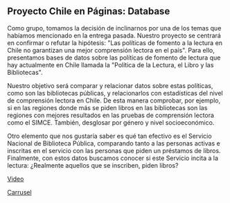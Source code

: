 ## Proyecto Chile en Páginas: Database
Como grupo, tomamos la decisión de inclinarnos por una de los temas que habíamos mencionado en la entrega pasada. Nuestro proyecto se centrará en confirmar o refutar la hipótesis: "Las políticas de fomento a la lectura en Chile no garantizan una mejor comprensión lectora en el país". Para ello, presentamos bases de datos sobre las políticas de fomento de lectura que hay actualmente en Chile llamada la "Política de la Lectura, el Libro y las Bibliotecas". 

Nuestro objetivo será comparar y relacionar datos sobre estas políticas, como son las bibliotecas públicas, y relacionarlos con estadísticas del nivel de comprensión lectora en Chile. De esta manera comprobar, por ejemplo, si en las regiones donde más se piden libros en las bibliotecas son las regiones con mejores resultados en las pruebas de comprensión lectora como el SIMCE. También, desglosar por género y nivel socioeconómico. 

Otro elemento que nos gustaría saber es qué tan efectivo es el Servicio Nacional de Biblioteca Pública, comparando tanto a las personas activas e inscritas en el servicio con las personas que piden un préstamos de libros. Finalmente, con estos datos buscamos conocer si este Servicio incita a la lectura: ¿Realmente aquellos que se inscriben, piden libros?

[Video](https://youtu.be/wmEV28-lG2E)

[Carrusel](https://www.canva.com/design/DAGTOxjQZaw/susPLJDz2kaB4Uhq2sekVw/edit?utm_content=DAGTOxjQZaw&utm_campaign=designshare&utm_medium=link2&utm_source=sharebutton) 
